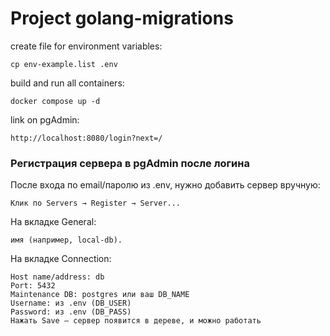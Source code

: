 # Project golang-migrations

create file for environment variables:
```
cp env-example.list .env
```

build and run all containers:
```
docker compose up -d
```

link on pgAdmin:
```
http://localhost:8080/login?next=/
```


### Регистрация сервера в pgAdmin после логина
После входа по email/паролю из .env, нужно добавить сервер вручную:
```
Клик по Servers → Register → Server...
```
На вкладке General:
```
имя (например, local-db).
```
На вкладке Connection:
```
Host name/address: db
Port: 5432
Maintenance DB: postgres или ваш DB_NAME
Username: из .env (DB_USER)
Password: из .env (DB_PASS)
Нажать Save — сервер появится в дереве, и можно работать
```

